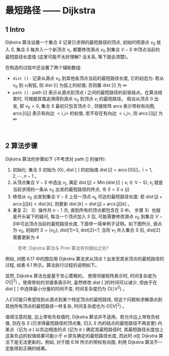 &emsp;
# 最短路径 —— Dijkstra 

## 1 Intro
Dijkstra 算法设置一个集合 $S$ 记录已求得的最短路径的顶点, 初始时把源点 $v_0$ 放入 $S$, 集合 $S$ 每并入一个新顶点 $v_i$, 都要修改源点 $v_0$ 到集合 $V-S$ 中顶点当前的最短路径长度值 (这里可能不太好理解? 没关系, 等下就会清楚)。


在构造的过程中还设置了两个辅助数组:
- `dist []` : 记录从源点 $v_0$ 到其他各顶点当前的最短路径长度, 它的初态为: 若从 $v_0$ 到 $v_i$有弧, 则 dist [i] 为弧上的权值; 否则置 dist [i] 为 $\infty$
- `path []` : path [i] 表示从源点到顶点 $i$ 之间的最短路径的前驱结点。在算法结束时, 可根据其值追溯得到源点 $v_0$ 到顶点 $v_i$ 的最短路径。
假设从顶点 0 出发, 即 $v_0=0$, 集合 $S$ 最初只包含顶点 0 , 邻接矩阵 arcs 表示带权有向图, $\operatorname{arcs}[i][j]$ 表示有向边 $<i, j>$ 的权值, 若不存在有向边 $<i, j>$, 则 $\operatorname{arcs}[i][j]$ 为 $\infty$


&emsp;
## 2 算法步骤
Dijkstra 算法的步骤如下 (不考虑对 path [] 的操作):
1. 初始化: 集合 $S$ 初始为 $\{0\}$, dist [ ] 的初始值 $\operatorname{dist}[i]=\operatorname{arcs}[0][i] ， i=1,2, \cdots, n-1$ 。
2. 从顶点集合 $V-S$ 中选出 $v_j$, 满足 $\operatorname{dist}[j]=\operatorname{Min}\left\{\operatorname{dist}[i] \mid v_{\mathrm{i}} \in \mathrm{V}-\mathrm{S}\right\}, v_j$ 就是当前求得的一条从 $v_0$ 出发的最短路径的终点, 令 $S=S \cup\{j\}$
3. 修改从 $v_0$ 出发到集合 $V-S$ 上任一顶点 $v_k$ 可达的最短路径长度: 若 $\operatorname{dist}[j]+\operatorname{arcs}[j][k]<\operatorname{dist}[k]$, 则更新 $\operatorname{dist}[k]=\operatorname{dist}[j]+\operatorname{arcs}[j][k]$ 。
4. 重复 2） 3）操作共 $n-1$ 次, 直到所有的顶点都包含在 $S$ 中。
步骤 3）也就是开头留下的疑问, 每当一个顶点加入 $S$ 后, 可能需要修改源点 $v_0$ 到集合 $V-S$中可达顶点当前的最短路径长度, 下面举一简单例子证明。如下图所示, 源点为 $v_0$, 初始时 $S=\left\{v_0\right\}$, dist[1]=3, dist[2]=7, 当将 $v_1$ 并入集合 $S$ 后, dist[2] 需要更新为 4


>思考: Dijkstra 算法与 Prim 算法有何相似之处?

例如, 对图 6.17 中的图应用 Dijkstra 算法求从顶点 1 出发至其余顶点的最短路径的过程, 如表 6.1 所示。算法执行过程的说明如下。




显然, Dijkstra 算法也是基于贪心策略的。
使用邻接矩阵表示时, 时间复杂度为 $O\left(||^2\right)$ 。使用带权的邻接表表示时, 虽然修改 dist [ ]的时间可以减少, 但由于在 dist [ ] 中选择最小分量的时间不变, 时间复杂度仍为 $O\left(\mid V^2\right)$ 。

人们可能只希望找到从源点到某个特定顶点的最短路径, 但这个问题和求解源点到其他所有顶点的最短路径一样复杂, 时间复杂度也为 $O\left(|V|^2\right)$ 。

值得注意的是, 边上带有负权值时, Dijkstra 算法并不适用。若允许边上带有负权值, 则在与 $S$ (已求得最短路径的顶点集, 归入 $S$ 内的结点的最短路径不再变更) 内某点（记为 $a$ ) 以负边相连的点 (记为 $b$ ) 确定其最短路径时, 其最短路径长度加上这条负边的权值结果可能小于 $a$ 原先确定的最短路径长度, 而此时 $a$在 Dijkstra 算法下是无法更新的。例如, 对于图 6.18 所示的带权有向图, 利用 Dijkstra 算法不一定能得到正确的结果。
